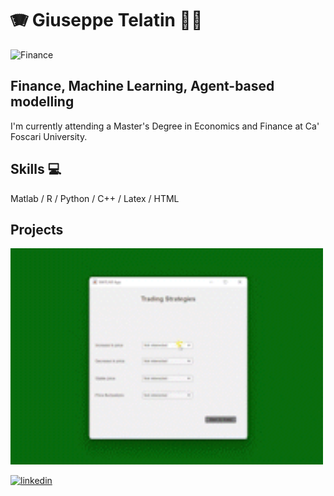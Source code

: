 # :accordion: Giuseppe Telatin :man_student:
![Finance](https://miro.medium.com/max/1400/1*ysUpN7qsoEA8JvTuErUfKQ.png)

## Finance, Machine Learning, Agent-based modelling
I'm currently attending a Master's Degree in Economics and Finance at Ca' Foscari University. 

## Skills :computer:
Matlab / R / Python / C++ / Latex / HTML

## Projects
<img src="https://github.com/Telatingiuseppe/Telatingiuseppe/blob/main/TradingStrategiesonOptions.gif" width="500" />

[<img src='https://cdn.jsdelivr.net/npm/simple-icons@3.0.1/icons/linkedin.svg' alt='linkedin' height='40'>](https://www.linkedin.com/in/https://www.linkedin.com/in/giuseppetelatin//)  


